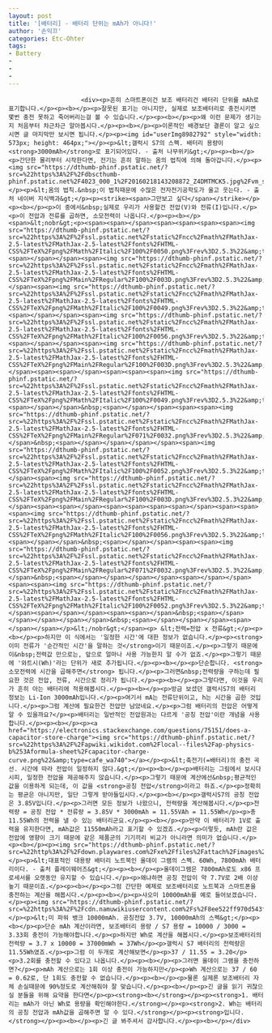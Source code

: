 ```yaml
---
layout: post
title: '[배터리] - 배터리 단위는 mAh가 아니다!'
author: '손익끄'
categories: Etc-Ohter
tags:
- Battery
-
-
-
---
```



<script> location.href='https://cafe.naver.com/develoid/810683' ; </script>


















						<div><p>흔히 스마트폰이건 보조 배터리건 배터리 단위를 mAh로 표기합니다.</p><p><b></p><p>잘못된 표기는 아니지만, 실제로 보조배터리로 충전시키면 몇번 충전 못하고 죽어버리는걸 볼 수 있습니다.</p><p><b></p><p>왜 이런 문제가 생기는지 처음부터 차근차근 알아봅시다.</p><p><b></p><p>이론적인 배경보단 결론이 알고 싶으시면 글 마지막만 보시면 됩니다.</p><p><img id="userImg8982792" style="width: 573px; height: 464px;"></p><p>&lt;갤럭시 S7의 스펙. 배터리 용량이 <strong>3000mAh</strong>로 표기되어있다. - 출처 나무위키&gt;</p><p><b></p><p>간단한 물리부터 시작한다면, 전기는 흔히 말하는 옴의 법칙에 의해 돌아갑니다.</p><p><img src="https://dthumb-phinf.pstatic.net/?src=%22https%3A%2F%2Fdbscthumb-phinf.pstatic.net%2F4023_000_1%2F20160218143208872_Z4DMTMCK5.jpg%2Fvm_sc3012_04_i01.jpg%3Ftype%3Dw690_fst_visang%26amp%3Bwm%3DY%22&amp;type=cafe_wa740"></p><p>&lt;옴의 법칙.&nbsp;이 법칙때문에 수많은 전자전기공학도가 울고 웃는다. - 출처 네이버 지식백과&gt;</p><p><strike><span>그만보고 싶다</span></strike></p><p><b></p><p>이 중에서&nbsp;실제로 우리가 사용할건 전압(V)와 전류(I)입니다.</p><p>이 전압과 전류를 곱하면, 소모전력이 나옵니다.</p><p><b></p><span>&lt;nobr&gt;<p><span><span></span><span><span><span><span><img src="https://dthumb-phinf.pstatic.net/?src=%22https%3A%2F%2Fssl.pstatic.net%2Fstatic%2Fncc%2Fmath%2FMathJax-2.5-latest%2FMathJax-2.5-latest%2Ffonts%2FHTML-CSS%2FTeX%2Fpng%2FMath%2FItalic%2F100%2F0050.png%3Frev%3D2.5.3%22&amp;type=cafe_wa740"><span></span></span><span><img src="https://dthumb-phinf.pstatic.net/?src=%22https%3A%2F%2Fssl.pstatic.net%2Fstatic%2Fncc%2Fmath%2FMathJax-2.5-latest%2FMathJax-2.5-latest%2Ffonts%2FHTML-CSS%2FTeX%2Fpng%2FMain%2FRegular%2F100%2F003D.png%3Frev%3D2.5.3%22&amp;type=cafe_wa740"></span><span><img src="https://dthumb-phinf.pstatic.net/?src=%22https%3A%2F%2Fssl.pstatic.net%2Fstatic%2Fncc%2Fmath%2FMathJax-2.5-latest%2FMathJax-2.5-latest%2Ffonts%2FHTML-CSS%2FTeX%2Fpng%2FMath%2FItalic%2F100%2F0049.png%3Frev%3D2.5.3%22&amp;type=cafe_wa740"><span></span></span><span><img src="https://dthumb-phinf.pstatic.net/?src=%22https%3A%2F%2Fssl.pstatic.net%2Fstatic%2Fncc%2Fmath%2FMathJax-2.5-latest%2FMathJax-2.5-latest%2Ffonts%2FHTML-CSS%2FTeX%2Fpng%2FMath%2FItalic%2F100%2F0056.png%3Frev%3D2.5.3%22&amp;type=cafe_wa740"><span></span></span><span><img src="https://dthumb-phinf.pstatic.net/?src=%22https%3A%2F%2Fssl.pstatic.net%2Fstatic%2Fncc%2Fmath%2FMathJax-2.5-latest%2FMathJax-2.5-latest%2Ffonts%2FHTML-CSS%2FTeX%2Fpng%2FMain%2FRegular%2F100%2F003D.png%3Frev%3D2.5.3%22&amp;type=cafe_wa740"></span><span><span></span><span><span><span><img src="https://dthumb-phinf.pstatic.net/?src=%22https%3A%2F%2Fssl.pstatic.net%2Fstatic%2Fncc%2Fmath%2FMathJax-2.5-latest%2FMathJax-2.5-latest%2Ffonts%2FHTML-CSS%2FTeX%2Fpng%2FMath%2FItalic%2F100%2F0049.png%3Frev%3D2.5.3%22&amp;type=cafe_wa740"><span></span></span>&nbsp;<span></span></span><span><span><img src="https://dthumb-phinf.pstatic.net/?src=%22https%3A%2F%2Fssl.pstatic.net%2Fstatic%2Fncc%2Fmath%2FMathJax-2.5-latest%2FMathJax-2.5-latest%2Ffonts%2FHTML-CSS%2FTeX%2Fpng%2FMain%2FRegular%2F071%2F0032.png%3Frev%3D2.5.3%22&amp;type=cafe_wa740"></span>&nbsp;<span></span></span></span></span><span><img src="https://dthumb-phinf.pstatic.net/?src=%22https%3A%2F%2Fssl.pstatic.net%2Fstatic%2Fncc%2Fmath%2FMathJax-2.5-latest%2FMathJax-2.5-latest%2Ffonts%2FHTML-CSS%2FTeX%2Fpng%2FMath%2FItalic%2F100%2F0052.png%3Frev%3D2.5.3%22&amp;type=cafe_wa740"></span><span><img src="https://dthumb-phinf.pstatic.net/?src=%22https%3A%2F%2Fssl.pstatic.net%2Fstatic%2Fncc%2Fmath%2FMathJax-2.5-latest%2FMathJax-2.5-latest%2Ffonts%2FHTML-CSS%2FTeX%2Fpng%2FMain%2FRegular%2F100%2F003D.png%3Frev%3D2.5.3%22&amp;type=cafe_wa740"></span><span><span></span><span><span><span><span></span><span><span><span><img src="https://dthumb-phinf.pstatic.net/?src=%22https%3A%2F%2Fssl.pstatic.net%2Fstatic%2Fncc%2Fmath%2FMathJax-2.5-latest%2FMathJax-2.5-latest%2Ffonts%2FHTML-CSS%2FTeX%2Fpng%2FMath%2FItalic%2F100%2F0056.png%3Frev%3D2.5.3%22&amp;type=cafe_wa740"><span></span></span>&nbsp;<span></span></span><span><span><img src="https://dthumb-phinf.pstatic.net/?src=%22https%3A%2F%2Fssl.pstatic.net%2Fstatic%2Fncc%2Fmath%2FMathJax-2.5-latest%2FMathJax-2.5-latest%2Ffonts%2FHTML-CSS%2FTeX%2Fpng%2FMain%2FRegular%2F071%2F0032.png%3Frev%3D2.5.3%22&amp;type=cafe_wa740"></span>&nbsp;<span></span></span></span></span><span></span></span><span><span><img src="https://dthumb-phinf.pstatic.net/?src=%22https%3A%2F%2Fssl.pstatic.net%2Fstatic%2Fncc%2Fmath%2FMathJax-2.5-latest%2FMathJax-2.5-latest%2Ffonts%2FHTML-CSS%2FTeX%2Fpng%2FMath%2FItalic%2F100%2F0052.png%3Frev%3D2.5.3%22&amp;type=cafe_wa740"></span><span></span></span><span><span></span>&nbsp;<span></span></span></span></span></span>&nbsp;<span></span></span></span><span></span></span></p>&lt;/nobr&gt;</span><p> &lt;전력=전압 x 전류&gt;</p><p><b></p><p>하지만 이 식에서는 '일정한 시간'에 대한 정보가 없습니다.</p><p><strong>이미 전류가 '순간적인 시간'을 말하는 것</strong>이기 때문이죠.</p><p>그렇기 때문에 이&nbsp;전력값 만으로는, 앞으로 얼마나 사용 가능한지 알 수가 없죠.</p><p>그렇기 때문에 '와트시(Wh)'라는 단위가 새로 추가됩니다.</p><p><b></p><p>단순합니다. <strong>소모전력에 시간을 곱해주면</strong> 됩니다.</p><p>그러면&nbsp;전력량을 구하는데 필요한 것은 전압, 전류, 시간으로 정리가 됩니다.</p><p><b></p><p>그렇다면, 이것을 우리가 흔히 아는 배터리에 적용해봅시다.</p><p><b></p><p>방금 보셨던 갤럭시S7의 배터리 정보는 Li-Ion 3000mAh입니다.</p><p>여기서 mA는 전류단위이고, h는 시간을 곱한 것입니다.</p><p>그럼 계산에 필요한건 전압만 남았네요.</p><p>그럼 배터리의 전압은 어떻게 알 수 있을까요?</p><p>배터리는 일반적인 전압원과는 다르게 '공칭 전압'이란 개념을 사용합니다.</p><p><b></p><p><a href="https://electronics.stackexchange.com/questions/75151/does-a-capacitor-store-charge"><img src="https://dthumb-phinf.pstatic.net/?src=%22https%3A%2F%2Fapwiki.wikidot.com%2Flocal--files%2Fap-physics-b%253Aformula-sheet%2Fcapacitor-charge-curve.png%22&amp;type=cafe_wa740"></a></p><p>&lt;축전기(=배터리)의 충전 곡선. 시간에 따라 전압이 일정하지 않다.&gt;</p><p><b></p><p>배터리는 그림에서 보시다시피, 일정한 전압을 제공해주지 않습니다.</p><p>그렇기 때문에 계산에선&nbsp;평균적인 값을 이용하게 되는데, 이 값을 <strong>공칭 전압</strong>이라고 하죠.</p><p>정확히는 평균은 아니지만, 일단 그렇게 받아들입시다.</p><p><b></p><p>갤럭시S7의 공칭 전압은 3.85V입니다.</p><p>그러면 모든 정보가 나왔으니, 전력량을 계산해봅시다.</p><p>전력량 = 공칭 전압 * 전류량 = 3.85V * 3000mAh = 11.55VAh = 11.55Wh</p><p>총 11.55Wh의 전력을 낼 수 있는 배터리군요.</p><p><b></p><p>만약 이 배터리가 1V로 출력을 유지한다면, mAh값은 11550mAh라고 표기할 수 있겠죠.</p><p>이렇듯, mAh란 값은 전압에 영향이 크기 때문에 같은 제품군의 기기끼리 비교가 아니라면 의미가 없습니다.</p><p><b></p><p><img src="https://dthumb-phinf.pstatic.net/?src=%22http%3A%2F%2Fdown.playwares.com%2Fxe%2Ffiles%2Fattach%2Fimages%2F105%2F684%2F027%2F8794ae049b91d0ed4cd146fb262da8f7.jpg%22&amp;type=cafe_wa740"></p><p>&lt;대표적인 대용량 배터리 노트북인 올데이 그램의 스펙. 60Wh, 7800mAh 배터리이다. - 출처 플레이웨어즈&gt;</p><p><b></p><p>올데이그램은 7800mAh로도 x86 프로세서를 오랫동안 유지할 수 있습니다.</p><p>왜냐하면 공칭 전압이 약 7.7V로 2배 이상 높기 때문이죠.</p><p><b></p><p>그럼 간단한 예제로 보조배터리로 노트북과 스마트폰을 충전하는 계산을 해봅시다.</p><p><b></p><p>샤오미 10000mAh를 예로 들어보겠습니다.</p><p><img src="https://dthumb-phinf.pstatic.net/?src=%22https%3A%2F%2Fcdn.namuwikiusercontent.com%2Fs%2F8ee522ff970d543f313ae715aaabcb72e49df6617cebc3eb514d1e191b2e2ff88b9237f8fe51ff08a0bd822d5a26c081e05adb7d93084d8fc9437f8c001479002f654bcbb239a04c6a7035ddd4dfccb8%3Fe%3D1535199103%26amp%3Bk%3DvCpZ8wHyXJCEvZ2eOuAH8Q%22&amp;type=cafe_wa740"></p><p>&lt;미 파워 뱅크 10000mAh. 공칭전압 3.7V, 10000mAh의 스펙&gt;</p><p><b></p><p>단순 mAh 계산이라면, 보조배터리 용량 / S7 용량 = 10000 / 3000 = 3.33회 충전이 가능해야합니다.</p><p>하지만 Wh로 계산을 해봅시다.</p><p>보조배터리의 전력량 = 3.7 x 10000 = 37000mWh = 37Wh</p><p>갤럭시 S7 배터리의 전력량은 11.55Wh였죠.</p><p>그럼 이 두개로 계산해보면</p><p>37 / 11.55 = 3.20</p><p>3.2회를 충전할 수 있다고 나옵니다.</p><p><b></p><p>그러면 올데이 그램을 충전하면?</p><p>mAh 계산으로는 1회 이상 충전이 가능하지만</p><p>Wh 계산으로는 37 / 60 = 0.62로, 단 1회도 충전할 수 없습니다.</p><p><b></p><p>물론 실제론 보조배터리 자체 손실때문에 90%정도로 계산해줘야 잘 맞습니다.</p><p><b></p><p>긴 글을 읽기 귀찮으실 분들을 위해 요약을 한다면</p><p><strong><b></strong></p><p><strong>1. 배터리는 mAh가 아닌 Wh로 용량을 확인해야한다.</strong></p><p><strong>2. Wh는 배터리의 공칭 전압과 mAh값을 곱해주면 알 수 있다.</strong></p><p><strong>입니다.</strong></p><p><b></p><p>긴 글 봐주셔서 감사합니다.</p><p><b></p></div>
